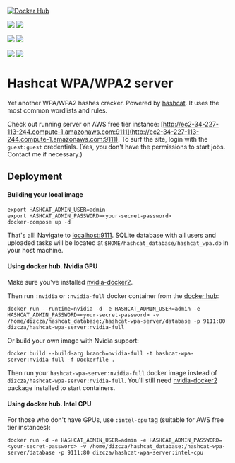 [![Docker Hub](http://dockeri.co/image/dizcza/hashcat-wpa-server)](https://hub.docker.com/r/dizcza/hashcat-wpa-server/)

[![](https://images.microbadger.com/badges/version/dizcza/hashcat-wpa-server:intel-cpu.svg)](https://microbadger.com/images/dizcza/hashcat-wpa-server:intel-cpu)
[![](https://images.microbadger.com/badges/image/dizcza/hashcat-wpa-server:intel-cpu.svg)](https://microbadger.com/images/dizcza/hashcat-wpa-server:intel-cpu)

[![](https://images.microbadger.com/badges/version/dizcza/hashcat-wpa-server:nvidia.svg)](https://microbadger.com/images/dizcza/hashcat-wpa-server:nvidia)
[![](https://images.microbadger.com/badges/image/dizcza/hashcat-wpa-server:nvidia.svg)](https://microbadger.com/images/dizcza/hashcat-wpa-server:nvidia)

[![](https://images.microbadger.com/badges/version/dizcza/hashcat-wpa-server:nvidia-full.svg)](https://microbadger.com/images/dizcza/hashcat-wpa-server:nvidia-full)
[![](https://images.microbadger.com/badges/image/dizcza/hashcat-wpa-server:nvidia-full.svg)](https://microbadger.com/images/dizcza/hashcat-wpa-server:nvidia-full)


# Hashcat WPA/WPA2 server

Yet another WPA/WPA2 hashes cracker. Powered by [hashcat](https://hashcat.net/hashcat/). It uses the most common wordlists and rules.

Check out running server on AWS free tier instance: [http://ec2-34-227-113-244.compute-1.amazonaws.com:9111](http://ec2-34-227-113-244.compute-1.amazonaws.com:9111). To surf the site, login with the `guest:guest` credentials. (Yes, you don't have the permissions to start jobs. Contact me if necessary.)

## Deployment

#### Building your local image

```
export HASHCAT_ADMIN_USER=admin
export HASHCAT_ADMIN_PASSWORD=<your-secret-password>
docker-compose up -d
```

That's all! Navigate to [localhost:9111](localhost:9111). SQLite database with all users and uploaded tasks will be located at `$HOME/hashcat_database/hashcat_wpa.db` in your host machine.


#### Using docker hub. Nvidia GPU

Make sure you've installed [nvidia-docker2](https://github.com/NVIDIA/nvidia-docker).

Then run `:nvidia` or `:nvidia-full` docker container from the [docker hub](https://hub.docker.com/r/dizcza/hashcat-wpa-server/): 

```
docker run --runtime=nvidia -d -e HASHCAT_ADMIN_USER=admin -e HASHCAT_ADMIN_PASSWORD=<your-secret-password> -v /home/dizcza/hashcat_database:/hashcat-wpa-server/database -p 9111:80 dizcza/hashcat-wpa-server:nvidia-full
```

Or build your own image with Nvidia support: 

```
docker build --build-arg branch=nvidia-full -t hashcat-wpa-server:nvidia-full -f Dockerfile .
```

Then run your `hashcat-wpa-server:nvidia-full` docker image instead of `dizcza/hashcat-wpa-server:nvidia-full`. You'll still need [nvidia-docker2](https://github.com/NVIDIA/nvidia-docker) package installed to start containers.

#### Using docker hub. Intel CPU

For those who don't have GPUs, use `:intel-cpu` tag (suitable for AWS free tier instances):

```
docker run -d -e HASHCAT_ADMIN_USER=admin -e HASHCAT_ADMIN_PASSWORD=<your-secret-password> -v /home/dizcza/hashcat_database:/hashcat-wpa-server/database -p 9111:80 dizcza/hashcat-wpa-server:intel-cpu
```